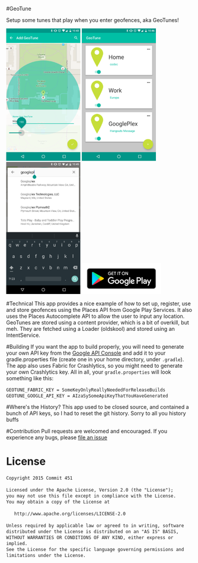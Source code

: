 #GeoTune

Setup some tunes that play when you enter geofences, aka GeoTunes!

<img src="/assets/screenshot-1.png?raw=true" width="200px">
<img src="/assets/screenshot-2.png?raw=true" width="200px">
<img src="/assets/screenshot-3.png?raw=true" width="200px">

<a href="https://play.google.com/store/apps/details?id=com.jawnnypoo.geotune">
  <img alt="Get it on Google Play"
       src="https://github.com/Commit451/GeoTune/raw/master/assets/google-play-badge-small.png" />
</a>

#Technical
This app provides a nice example of how to set up, register, use and store geofences using the Places API from Google Play Services. It also uses the Places Autocomplete API to allow the user to input any location. GeoTunes are stored using a content provider, which is a bit of overkill, but meh. They are fetched using a Loader (oldskool) and stored using an IntentService.

#Building
If you want the app to build properly, you will need to generate your own API key from the  [Google API Console](https://console.developers.google.com/) and add it to your gradle.properties file (create one in your home directory, under `.gradle`). The app also uses Fabric for Crashlytics, so you might need to generate your own Crashlytics key. All in all, your `gradle.properties` will look something like this:
```Gradle
GEOTUNE_FABRIC_KEY = SomeKeyOnlyReallyNeededForReleaseBuilds
GEOTUNE_GOOGLE_API_KEY = AIzaSySomeApiKeyThatYouHaveGenerated
```

#Where's the History?
This app used to be closed source, and contained a bunch of API keys, so I had to reset the git history. Sorry to all you history buffs

#Contribution
Pull requests are welcomed and encouraged. If you experience any bugs, please [file an issue](https://github.com/Jawnnypoo/open-meh/issues/new)

License
=======

    Copyright 2015 Commit 451

    Licensed under the Apache License, Version 2.0 (the "License");
    you may not use this file except in compliance with the License.
    You may obtain a copy of the License at

       http://www.apache.org/licenses/LICENSE-2.0

    Unless required by applicable law or agreed to in writing, software
    distributed under the License is distributed on an "AS IS" BASIS,
    WITHOUT WARRANTIES OR CONDITIONS OF ANY KIND, either express or implied.
    See the License for the specific language governing permissions and
    limitations under the License.
